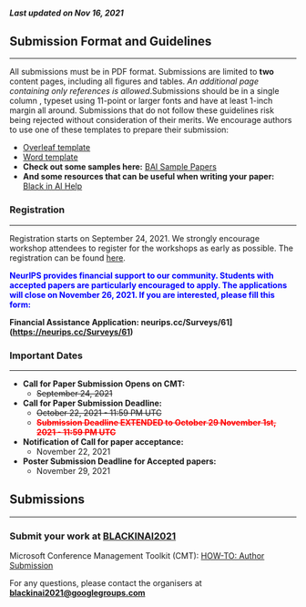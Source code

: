 ##### Last updated on Nov 16, 2021
## Submission Format and Guidelines
---

All submissions must be in PDF format. Submissions are limited to **two** content pages, including all figures and tables. _An additional page containing only references is allowed_.​ Submissions should be in a​ single column ​, typeset using ​11-point or larger fonts and have at least ​1-inch margin all around. Submissions that do not follow these guidelines risk being rejected without consideration of their merits. We encourage authors to use one of these templates to prepare their submission:

- [Overleaf template](https://www.overleaf.com/latex/templates/neurips-2020/mnshsmqkjsqz)
- [Word template](https://drive.google.com/file/d/1NR0ac0u0BiE4xqnZpkShPF4zLSa3ASqw/view)
- **Check out some samples here:** [BAI Sample Papers](https://github.com/blackinai/bai-sample-papers)
- **And some resources that can be useful when writing your paper:** [Black in AI Help](https://rabeshi.github.io/blackhelp/overview.html)


### Registration
--- 
Registration starts on September 24, 2021. We strongly encourage workshop attendees to register for the workshops as early as possible. The registration can be found [here](https://neurips.cc/Register2).

<font color="blue">
    <b>
        NeurIPS provides financial support to our community. Students with accepted papers are particularly encouraged to apply. The applications will close on November 26, 2021. If you are interested, please fill this form:
    </b>
</font>

**Financial Assistance Application: neurips.cc/Surveys/61](https://neurips.cc/Surveys/61)**


### Important Dates
----
- **Call for Paper Submission Opens on CMT:**
    - ~~September 24, 2021~~
- **Call for Paper Submission Deadline:**
    - ~~October 22, 2021 - 11:59 PM UTC~~
    - <font color="red">  
        <s><b>Submission Deadline EXTENDED to <s>October 29</s> November 1st, 2021 - 11:59 PM UTC </b></s>
    </font>
- **Notification of Call for paper acceptance:**
    - November 22, 2021
- **Poster Submission Deadline for Accepted papers:**
    - November 29, 2021

## Submissions
--- 
### Submit your work at [BLACKINAI2021](https://cmt3.research.microsoft.com/BAI2021)

Microsoft Conference Management Toolkit (CMT): [HOW-TO: Author Submission](https://cmt3.research.microsoft.com/docs/help/author/author-submission-form.html#use-known-conference-url)

For any questions, please contact the organisers at **blackinai2021@googlegroups.com**
